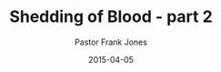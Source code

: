 ---
lunr: "true"
title: "Shedding of Blood - part 2"
author: "Pastor Frank Jones"
postDate: "04-05-2015"
date: 2015-04-05
category: "sermons"
slug: "2015/04/ffc_04052015"
icon: microphone
audioLink: "ffc_04052015"
tags: [shedding of blood, easter]
mp3: "ffc_04052015/04052015.mp3"
ogg: "ffc_04052015/04052015.ogg"
linkurl: "https://archive.org/download/ffc_04052015/ffc_04052015_files.xml"
ipath: "https://archive.org/download/ffc_04052015/04052015.mp3"
layout: sermon.html
---